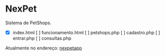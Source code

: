 # NexPet
Sistema de PetShops.

- [x] index.html
[ ] funcionamento.html
[ ] petshops.php
[ ] cadastro.php
[ ] entrar.php
[ ] consultas.php

Atualmente no endereço: [nexpetapp](http://nexpetapp.com.br)